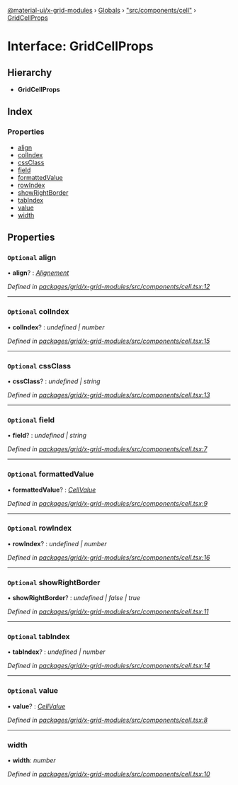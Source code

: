 [@material-ui/x-grid-modules](../README.md) › [Globals](../globals.md) › ["src/components/cell"](../modules/_src_components_cell_.md) › [GridCellProps](_src_components_cell_.gridcellprops.md)

# Interface: GridCellProps

## Hierarchy

* **GridCellProps**

## Index

### Properties

* [align](_src_components_cell_.gridcellprops.md#optional-align)
* [colIndex](_src_components_cell_.gridcellprops.md#optional-colindex)
* [cssClass](_src_components_cell_.gridcellprops.md#optional-cssclass)
* [field](_src_components_cell_.gridcellprops.md#optional-field)
* [formattedValue](_src_components_cell_.gridcellprops.md#optional-formattedvalue)
* [rowIndex](_src_components_cell_.gridcellprops.md#optional-rowindex)
* [showRightBorder](_src_components_cell_.gridcellprops.md#optional-showrightborder)
* [tabIndex](_src_components_cell_.gridcellprops.md#optional-tabindex)
* [value](_src_components_cell_.gridcellprops.md#optional-value)
* [width](_src_components_cell_.gridcellprops.md#width)

## Properties

### `Optional` align

• **align**? : *[Alignement](../modules/_src_models_coldef_coldef_.md#alignement)*

*Defined in [packages/grid/x-grid-modules/src/components/cell.tsx:12](https://github.com/mui-org/material-ui-x/blob/a679779/packages/grid/x-grid-modules/src/components/cell.tsx#L12)*

___

### `Optional` colIndex

• **colIndex**? : *undefined | number*

*Defined in [packages/grid/x-grid-modules/src/components/cell.tsx:15](https://github.com/mui-org/material-ui-x/blob/a679779/packages/grid/x-grid-modules/src/components/cell.tsx#L15)*

___

### `Optional` cssClass

• **cssClass**? : *undefined | string*

*Defined in [packages/grid/x-grid-modules/src/components/cell.tsx:13](https://github.com/mui-org/material-ui-x/blob/a679779/packages/grid/x-grid-modules/src/components/cell.tsx#L13)*

___

### `Optional` field

• **field**? : *undefined | string*

*Defined in [packages/grid/x-grid-modules/src/components/cell.tsx:7](https://github.com/mui-org/material-ui-x/blob/a679779/packages/grid/x-grid-modules/src/components/cell.tsx#L7)*

___

### `Optional` formattedValue

• **formattedValue**? : *[CellValue](../modules/_src_models_rows_.md#cellvalue)*

*Defined in [packages/grid/x-grid-modules/src/components/cell.tsx:9](https://github.com/mui-org/material-ui-x/blob/a679779/packages/grid/x-grid-modules/src/components/cell.tsx#L9)*

___

### `Optional` rowIndex

• **rowIndex**? : *undefined | number*

*Defined in [packages/grid/x-grid-modules/src/components/cell.tsx:16](https://github.com/mui-org/material-ui-x/blob/a679779/packages/grid/x-grid-modules/src/components/cell.tsx#L16)*

___

### `Optional` showRightBorder

• **showRightBorder**? : *undefined | false | true*

*Defined in [packages/grid/x-grid-modules/src/components/cell.tsx:11](https://github.com/mui-org/material-ui-x/blob/a679779/packages/grid/x-grid-modules/src/components/cell.tsx#L11)*

___

### `Optional` tabIndex

• **tabIndex**? : *undefined | number*

*Defined in [packages/grid/x-grid-modules/src/components/cell.tsx:14](https://github.com/mui-org/material-ui-x/blob/a679779/packages/grid/x-grid-modules/src/components/cell.tsx#L14)*

___

### `Optional` value

• **value**? : *[CellValue](../modules/_src_models_rows_.md#cellvalue)*

*Defined in [packages/grid/x-grid-modules/src/components/cell.tsx:8](https://github.com/mui-org/material-ui-x/blob/a679779/packages/grid/x-grid-modules/src/components/cell.tsx#L8)*

___

###  width

• **width**: *number*

*Defined in [packages/grid/x-grid-modules/src/components/cell.tsx:10](https://github.com/mui-org/material-ui-x/blob/a679779/packages/grid/x-grid-modules/src/components/cell.tsx#L10)*
